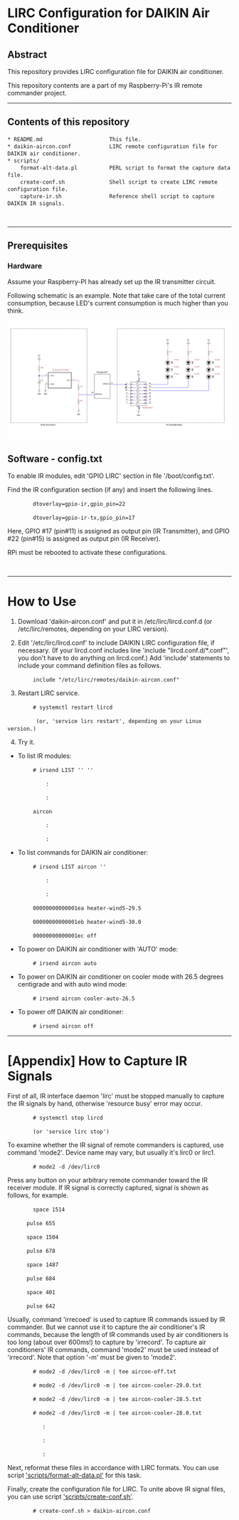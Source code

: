 # LIRC Configuration for DAIKIN Air Conditioner


## Abstract

This repository provides LIRC configuration file for DAIKIN air conditioner.

This repository contents are a part of my Raspberry-Pi's IR remote commander project.


- - -

## Contents of this repository

    * README.md                     This file.
    * daikin-aircon.conf            LIRC remote configuration file for DAIKIN air conditioner.
    * scripts/                      
        format-alt-data.pl          PERL script to format the capture data file.
        create-conf.sh              Shell script to create LIRC remote configuration file.
        capture-ir.sh               Reference shell script to capture DAIKIN IR signals.
<br/>

- - -

## Prerequisites

### Hardware
Assume your Raspberry-PI has already set up the IR transmitter circuit.

Following schematic is an example. Note that take care of the total current consumption, because LED's current consumption is much higher than you think.
<br/>

![schematic diagram of IR-transmitter-receiver](ir-transmitter-receiver.png "IR Transmitter Receiver")

## Software - config.txt
To enable IR modules, edit 'GPIO LIRC' section in file '/boot/config.txt'.

Find the IR configuration section (if any) and insert the following lines.

`        dtoverlay=gpio-ir,gpio_pin=22`

`        dtoverlay=gpio-ir-tx,gpio_pin=17`

Here, GPIO #17 (pin#11) is assigned as output pin (IR Transmitter), and GPIO #22 (pin#15) is assigned as output pin (IR Receiver).

RPi must be rebooted to activate these configurations.

<br/>

- - -

# How to Use

1. Download 'daikin-aircon.conf' and put it in /etc/lirc/lircd.conf.d (or /etc/lirc/remotes, depending on your LIRC version).

2. Edit '/etc/lirc/lircd.conf' to include DAIKIN LIRC configuration file, if necessary.
   (If your lircd.conf includes line 'include "lircd.conf.d/*.conf"', you don't have to do anything on lircd.conf.)
   Add 'include' statements to include your command definition files as follows.
   
`        include "/etc/lirc/remotes/daikin-aircon.conf"`

3. Restart LIRC service.

`        # systemctl restart lircd`

`         (or, 'service lirc restart', depending on your Linux version.)`


4. Try it.
* To list IR modules:

`        # irsend LIST '' ''`

`            :`

`            :`

`        aircon`

`            :`

`            :`

* To list commands for DAIKIN air conditioner:

`        # irsend LIST aircon ''`

`            :`

`            :`

`        00000000000001ea heater-wind5-29.5`

`        00000000000001eb heater-wind5-30.0`

`        00000000000001ec off`

* To power on DAIKIN air conditioner with 'AUTO' mode:

`        # irsend aircon auto`

* To power on DAIKIN air conditioner on cooler mode with 26.5 degrees centigrade and with auto wind mode:

`        # irsend aircon cooler-auto-26.5`

* To power off DAIKIN air conditioner:

`        # irsend aircon off`

- - -

# [Appendix] How to Capture IR Signals

First of all, IR interface daemon 'lirc' must be stopped manually to capture the IR signals by hand, otherwise 'resource busy' error may occur.

`        # systemctl stop lircd`

`        (or 'service lirc stop')`

To examine whether the IR signal of remote commanders is captured, use command 'mode2'. Device name may vary, but usually it's lirc0 or
lirc1.

`        # mode2 -d /dev/lirc0`

Press any button on your arbitrary remote commander toward the IR receiver module. If IR signal is correctly captured, signal is shown as follows, for example.

`        space 1514`

`      pulse 655`

`      space 1504`

`      pulse 678`

`      space 1487`

`      pulse 684`

`      space 401`

`      pulse 642`


Usually, command 'irrecoed' is used to capture IR commands issued by IR commander.
But we cannot use it to capture the air conditioner's IR commands,
because the length of IR commands used by air conditioners is too long (about over 600ms!) to capture by 'irrecord'.
To capture air conditioners' IR commands, command 'mode2' must be used instead of 'irrecord'.
Note that option '-m' must be given to 'mode2'.

`        # mode2 -d /dev/lirc0 -m | tee aircon-off.txt`

`        # mode2 -d /dev/lirc0 -m | tee aircon-cooler-29.0.txt`

`        # mode2 -d /dev/lirc0 -m | tee aircon-cooler-28.5.txt`

`        # mode2 -d /dev/lirc0 -m | tee aircon-cooler-28.0.txt`

`           :`

`           :`

`           :`

Next, reformat these files in accordance with LIRC formats.  You can use script ['scripts/format-alt-data.pl'](scripts/format-alt-data.pl) for this task.

Finally, create the configuration file for LIRC. To unite above IR signal files, you can use script ['scripts/create-conf.sh'](scripts/create-conf.sh).

`        # create-conf.sh > daikin-aircon.conf`


